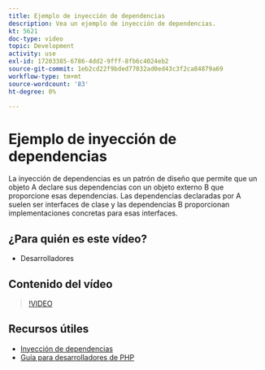 ```yaml
---
title: Ejemplo de inyección de dependencias
description: Vea un ejemplo de inyección de dependencias.
kt: 5621
doc-type: video
topic: Development
activity: use
exl-id: 17203385-6786-4dd2-9fff-8fb6c4024eb2
source-git-commit: 1eb2cd22f9bded77032ad0ed43c3f2ca84879a69
workflow-type: tm+mt
source-wordcount: '83'
ht-degree: 0%

---
```


# Ejemplo de inyección de dependencias

La inyección de dependencias es un patrón de diseño que permite que un objeto A declare sus dependencias con un objeto externo B que proporcione esas dependencias. Las dependencias declaradas por A suelen ser interfaces de clase y las dependencias B proporcionan implementaciones concretas para esas interfaces.

## ¿Para quién es este vídeo?

- Desarrolladores

## Contenido del vídeo

>[!VIDEO](https://video.tv.adobe.com/v/35799?quality=12&learn=on)

## Recursos útiles

- [Inyección de dependencias](https://devdocs.magento.com/guides/v2.4/extension-dev-guide/depend-inj.html)
- [Guía para desarrolladores de PHP](https://devdocs.magento.com/guides/v2.4/extension-dev-guide/bk-extension-dev-guide.html)
